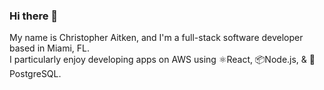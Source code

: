 ### Hi there 👋 
My name is Christopher Aitken, and I'm a full-stack software developer based in Miami, FL.  
I particularly enjoy developing apps on AWS using ⚛️React, 📦Node.js, & 🐘PostgreSQL.
